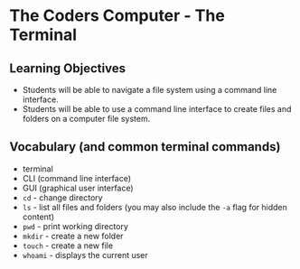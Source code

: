 # The Coders Computer - The Terminal

## Learning Objectives
- Students will be able to navigate a file system using a command line interface.
- Students will be able to use a command line interface to create files and folders on a computer file system.

## Vocabulary (and common terminal commands)
- terminal
- CLI (command line interface)
- GUI (graphical user interface)
- `cd` - change directory
- `ls` - list all files and folders (you may also include the `-a` flag for hidden content)
- `pwd` - print working directory
- `mkdir` - create a new folder
- `touch` - create a new file
- `whoami` - displays the current user
